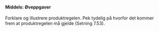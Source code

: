 #### Middels:  Øveppgaver

Forklare og illustrere produktregelen. Pek tydelig på hvorfor det kommer
frem at produktregelen må gjelde (Setning 7.53).

